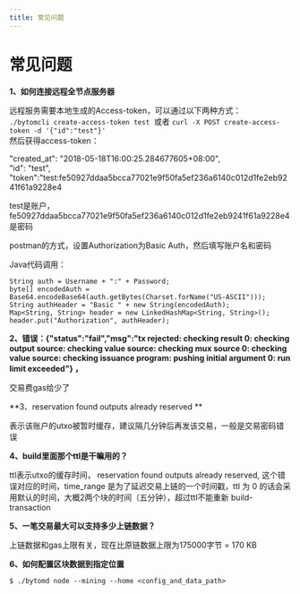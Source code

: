 ```yaml
---
title: 常见问题
---
```


# 常见问题

**1、如何连接远程全节点服务器**

远程服务需要本地生成的Access-token，可以通过以下两种方式：<br />`./bytomcli create-access-token test`  或者 `curl -X POST create-access-token -d '{"id":"test"}'`<br />然后获得access-token：

"created_at": "2018-05-18T16:00:25.284677605+08:00",<br />"id": "test",<br />"token":"test:fe50927ddaa5bcca77021e9f50fa5ef236a6140c012d1fe2eb9241f61a9228e4

test是账户，fe50927ddaa5bcca77021e9f50fa5ef236a6140c012d1fe2eb9241f61a9228e4是密码

postman的方式，设置Authorization为Basic Auth，然后填写账户名和密码

Java代码调用：

```
String auth = Username + ":" + Password;
byte[] encodedAuth = Base64.encodeBase64(auth.getBytes(Charset.forName("US-ASCII")));
String authHeader = "Basic " + new String(encodedAuth);
Map<String, String> header = new LinkedHashMap<String, String>();
header.put("Authorization", authHeader);
```

**2、错误：{"status":"fail","msg":"tx rejected: checking result 0: checking output source: checking value source: checking mux source 0: checking value source: checking issuance program: pushing initial argument 0: run limit exceeded"} ，**

交易费gas给少了

**3、reservation found outputs already reserved **

表示该账户的utxo被暂时缓存，建议隔几分钟后再发该交易，一般是交易密码错误

**4、build里面那个ttl是干嘛用的？**

ttl表示utxo的缓存时间， reservation found outputs already reserved, 这个错误对应的时间，time_range 是为了延迟交易上链的一个时间戳，ttl 为 0 的话会采用默认的时间，大概2两个块的时间（五分钟），超过ttl不能重新 build-transaction

**5、一笔交易最大可以支持多少上链数据？**

上链数据和gas上限有关，现在比原链数据上限为175000字节 = 170 KB

**6、如何配置区块数据到指定位置**

`$ ./bytomd node --mining --home <config_and_data_path>`

